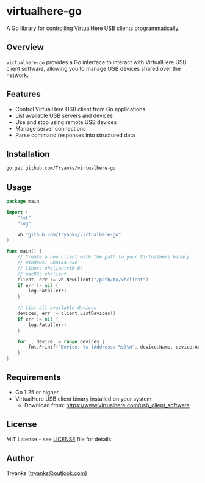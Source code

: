 # virtualhere-go

A Go library for controlling VirtualHere USB clients programmatically.

## Overview

`virtualhere-go` provides a Go interface to interact with VirtualHere USB client software, allowing you to manage USB devices shared over the network.

## Features

- Control VirtualHere USB client from Go applications
- List available USB servers and devices
- Use and stop using remote USB devices
- Manage server connections
- Parse command responses into structured data

## Installation

```bash
go get github.com/Tryanks/virtualhere-go
```

## Usage

```go
package main

import (
    "fmt"
    "log"

    vh "github.com/Tryanks/virtualhere-go"
)

func main() {
    // Create a new client with the path to your VirtualHere binary
    // Windows: vhui64.exe
    // Linux: vhclientx86_64
    // macOS: vhclient
    client, err := vh.NewClient("/path/to/vhclient")
    if err != nil {
        log.Fatal(err)
    }

    // List all available devices
    devices, err := client.ListDevices()
    if err != nil {
        log.Fatal(err)
    }

    for _, device := range devices {
        fmt.Printf("Device: %s (Address: %s)\n", device.Name, device.Address)
    }
}
```

## Requirements

- Go 1.25 or higher
- VirtualHere USB client binary installed on your system
  - Download from: https://www.virtualhere.com/usb_client_software

## License

MIT License - see [LICENSE](LICENSE) file for details.

## Author

Tryanks (tryanks@outlook.com)
